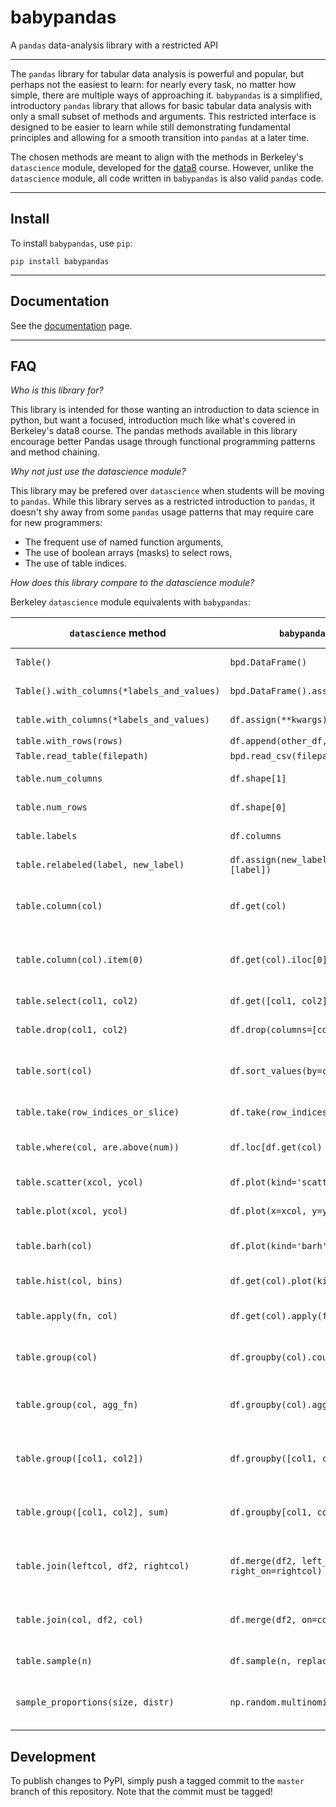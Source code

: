 # babypandas

A `pandas` data-analysis library with a restricted API

---

The `pandas` library  for tabular data analysis is powerful and popular, but perhaps not the easiest to learn: for nearly every
task, no matter how simple, there are multiple ways of approaching
it. `babypandas` is a simplified, introductory `pandas` library that
 allows for basic tabular data analysis with only a small subset of
 methods and arguments. This restricted interface is designed to be easier to learn while still demonstrating fundamental principles and allowing for a smooth transition into `pandas` at a later time.
 
 The chosen methods are meant to align with the methods in Berkeley's
 `datascience` module, developed for the [data8](https://data8.org)
 course. However, unlike the `datascience` module, all code written in
 `babypandas` is also valid `pandas` code.
  
---

## Install

To install `babypandas`, use `pip`:
```
pip install babypandas
```

---

## Documentation

See the [documentation](https://babypandas.readthedocs.io) page.

---

## FAQ

*Who is this library for?*

This library is intended for those wanting an introduction to data
 science in python, but want a focused, introduction much like what's
 covered in Berkeley's data8 course. The pandas methods available in
 this library encourage better Pandas usage through functional
 programming  patterns and method chaining.
  
*Why not just use the datascience module?*

This library may be prefered over `datascience` when students
 will be moving to `pandas`. While this library serves as a restricted
 introduction to `pandas`, it doesn't shy away from some `pandas`
 usage patterns that may require care for new programmers:
 * The frequent use of named function arguments,
 * The use of boolean arrays (masks) to select rows,
 * The use of table indices.

*How does this library compare to the datascience module?*

Berkeley `datascience` module equivalents with `babypandas`:

| `datascience` method               		  | `babypandas` equivalent or close                           | method description                        |
|---------------------------------------------|------------------------------------------------------------|-------------------------------------------|
| `Table()`                            		  | `bpd.DataFrame()`                                          | empty table formation                     |
| `Table().with_columns(*labels_and_values)`  | `bpd.DataFrame().assign(**kwargs)`                         | table from lists                          |
| `table.with_columns(*labels_and_values)`    | `df.assign(**kwargs)`                                      | adding columns                            |
| `table.with_rows(rows)`                     | `df.append(other_df, ignore_index=True)`                   |                                           |
| `Table.read_table(filepath)`                | `bpd.read_csv(filepath)`                                   | read in data                              |
| `table.num_columns`                         | `df.shape[1]`                                              | number of columns                         |
| `table.num_rows`                    		  | `df.shape[0]`                                              | number of rows                            |
| `table.labels`                      		  | `df.columns`                                               | list of columns                           |
| `table.relabeled(label, new_label)` 		  | `df.assign(new_label=df.get(label)).drop(columns=[label])` | rename columns                            |
| `table.column(col)`                 		  | `df.get(col)`                                     		   | get a specific column (by name)           |
| `table.column(col).item(0)`         		  | `df.get(col).iloc[0]`                                      | get a specific value in the table         |
| `table.select(col1, col2)`          	      | `df.get([col1, col2])`                                     | get columns as a df                       |
| `table.drop(col1, col2)`            		  | `df.drop(columns=[col1, col2])`                            | drop columns                              |
| `table.sort(col)`                  		  | `df.sort_values(by=col)`                                   | sorts values in a dataframe by col        |
| `table.take(row_indices_or_slice)`          | `df.take(row_indices_or_slice)`                            | selects a single row                      |
| `table.where(col, are.above(num))`   		  | `df.loc[df.get(col) > num]`                                | selects rows based on condition           |
| `table.scatter(xcol, ycol)`                 | `df.plot(kind='scatter', x=xcol, y=ycol)`                  | plots a scatter plot                      |
| `table.plot(xcol, ycol)`                    | `df.plot(x=xcol, y=ycol)`                                  | plots a line plot                         |
| `table.barh(col)`                           | `df.plot(kind='barh', x=col)`                              | plots a horizontal bar plot               |
| `table.hist(col, bins)`                     | `df.get(col).plot(kind='hist', bins=bins)`                 | plots a histogram                         |
| `table.apply(fn, col)`                      | `df.get(col).apply(fn)`                                    | apply function to a column                |
| `table.group(col)`                   		  | `df.groupby(col).count()`                                  | give counts of values in a col            |
| `table.group(col, agg_fn)`           		  | `df.groupby(col).agg_fn.reset_index()`                     | groups by column, aggregates with fn      |
| `table.group([col1, col2])`          		  | `df.groupby([col1, col2]).count().reset_index()`           | groups by two cols, agg with counts       |
| `table.group([col1, col2], sum)`     		  | `df.groupby[col1, col2]).sum().reset_index()`              | groups by two cols, agg with sum          |
| `table.join(leftcol, df2, rightcol)` 		  | `df.merge(df2, left_on=leftcol, right_on=rightcol)`        | merges two dataframes (diff col names)    |
| `table.join(col, df2, col)`          		  | `df.merge(df2, on=col)`                                    | merges two dataframes (same col names)    |
| `table.sample(n)`                    		  | `df.sample(n, replace=True)`                               | sample with replacement                   |
| `sample_proportions(size, distr)`    		  | `np.random.multinomial(size, distr) / size`                | gets sample proportions of a distribution |

## Development

To publish changes to PyPI, simply push a tagged commit to the `master` branch of this repository. Note that the commit must be tagged!
